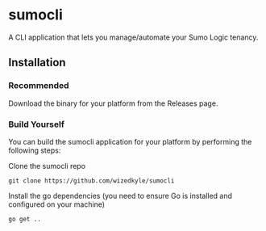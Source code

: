 # sumocli
A CLI application that lets you manage/automate your Sumo Logic tenancy. 

## Installation

### Recommended
Download the binary for your platform from the Releases page.

### Build Yourself
You can build the sumocli application for your platform by performing the following steps:

Clone the sumocli repo

`git clone https://github.com/wizedkyle/sumocli`

Install the go dependencies (you need to ensure Go is installed and configured on your machine)

`go get ..`





